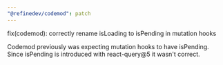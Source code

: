 ```yaml
---
"@refinedev/codemod": patch
---
```


fix(codemod): correctly rename isLoading to isPending in mutation hooks

Codemod previously was expecting mutation hooks to have isPending. Since isPending is introduced with react-query@5 it wasn't correct.
